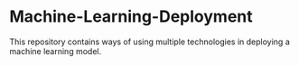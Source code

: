 # Machine-Learning-Deployment
This repository contains ways of using multiple technologies in deploying a machine learning model.
